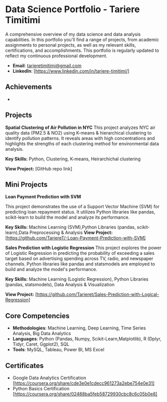 # Data Science Portfolio - Tariere Timitimi
A comprehensive overview of my data science and data analysis capabilities. In this portfolio you'll find a range of projects, from academic assignments to personal projects, as well as my relevant skills, certifications, and accomplishments. This portfolio is regularly updated to reflect my continuous professional development.

- **Email**: [tarieretimitimi@gmail.com](tarieretimitimi@gmail.com)
- **LinkedIn**: [https://www.linkedin.com/in/tariere-timitimi/]
  

## Achievements
- 

## Projects
**Spatial Clustering of Air Pollution in NYC**
This project analyzes NYC air quality data (PM2.5 & NO2) using K-means & hierarchical clustering to identify pollution patterns. It reveals areas with high concentrations and highlights the strengths of each clustering method for environmental data analysis.

**Key Skills:** Python, Clustering, K-means, Heirarchichal clustering

**View Project:** [GitHub repo link]

## Mini Projects
**Loan Payment Prediction with SVM**

This project demonstrates the use of a Support Vector Machine (SVM) for predicting loan repayment status. It utilizes Python libraries like pandas, scikit-learn to build the model and analyze its performance.

**Key Skills:** Machine Learning (SVM),Python Libraries (pandas, scikit-learn),Data Preprocessing & Analysis
**View Project:** [https://github.com/TariereT/-Loan-Payment-Prediction-with-SVM]

**Sales Prediction with Logistic Regression**
This project explores the power of Logistic Regression in predicting the probability of exceeding a sales target based on advertising spending across TV, radio, and newspaper channels. Python libraries like pandas and statsmodels are employed to build and analyze the model's performance.

**Key Skills:** Machine Learning (Logistic Regression), Python Libraries (pandas, statsmodels), Data Analysis & Visualization

**View Project:** [https://github.com/Tarieret/Sales-Prediction-with-Logical-Regression]
 
## Core Competencies

- **Methodologies**: Machine Learning, Deep Learning, Time Series Analysis, Big Data Analytics
- **Languages**: Python (Pandas, Numpy, Scikit-Learn,Matplotlib), R (Dplyr, Tidyr, Caret, Ggplot2), SQL
- **Tools**: MySQL, Tableau, Power BI, MS Excel

## Certificates
- Google Data Analytics Certification [https://coursera.org/share/cde3e0e1cdecc961273a2ebe754e0e31]
- Python Basics Certification [https://coursera.org/share/02488ba5feb58729930cbc8c6c05b0e8]
